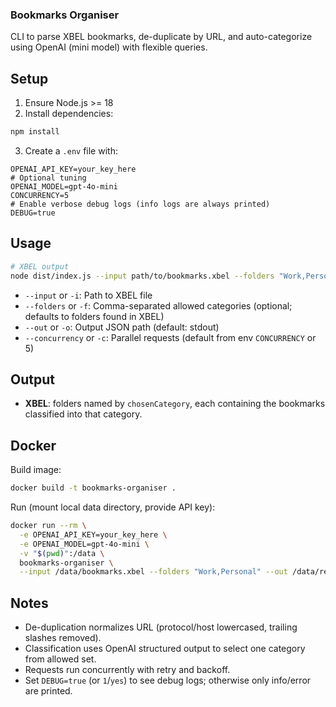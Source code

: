 ### Bookmarks Organiser

CLI to parse XBEL bookmarks, de-duplicate by URL, and auto-categorize using OpenAI (mini model) with flexible queries.

## Setup

1. Ensure Node.js >= 18
2. Install dependencies:

```bash
npm install
```

3. Create a `.env` file with:

```env
OPENAI_API_KEY=your_key_here
# Optional tuning
OPENAI_MODEL=gpt-4o-mini
CONCURRENCY=5
# Enable verbose debug logs (info logs are always printed)
DEBUG=true
```

## Usage

```bash
# XBEL output
node dist/index.js --input path/to/bookmarks.xbel --folders "Work,Personal,Learning,News" --out result.xbel
```

- `--input` or `-i`: Path to XBEL file
- `--folders` or `-f`: Comma-separated allowed categories (optional; defaults to folders found in XBEL)
- `--out` or `-o`: Output JSON path (default: stdout)
- `--concurrency` or `-c`: Parallel requests (default from env `CONCURRENCY` or 5)

## Output

- **XBEL**: folders named by `chosenCategory`, each containing the bookmarks classified into that category.

## Docker

Build image:

```bash
docker build -t bookmarks-organiser .
```

Run (mount local data directory, provide API key):

```bash
docker run --rm \
  -e OPENAI_API_KEY=your_key_here \
  -e OPENAI_MODEL=gpt-4o-mini \
  -v "$(pwd)":/data \
  bookmarks-organiser \
  --input /data/bookmarks.xbel --folders "Work,Personal" --out /data/result.xbel
```

## Notes
- De-duplication normalizes URL (protocol/host lowercased, trailing slashes removed).
- Classification uses OpenAI structured output to select one category from allowed set.
- Requests run concurrently with retry and backoff.
- Set `DEBUG=true` (or `1`/`yes`) to see debug logs; otherwise only info/error are printed.


